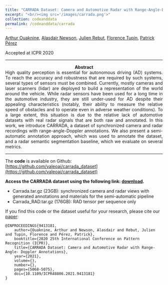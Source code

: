 ```yaml
---
title: "CARRADA Dataset: Camera and Automotive Radar with Range-Angle-Doppler Annotations"
excerpt: "<br/><img src='/images/carrada.png'>"
collection: codeanddata
permalink: /codeanddata/carrada
---
```


[Arthur Ouaknine](https://arthurouaknine.github.io/), [Alasdair Newson](https://sites.google.com/site/alasdairnewson/), [Julien Rebut](https://scholar.google.com/citations?user=BJcQNcoAAAAJ&hl=fr), [Florence Tupin](https://perso.telecom-paristech.fr/tupin/), [Patrick Pérez](https://ptrckprz.github.io/)

Accepted at ICPR 2020

---

<center><b>Abstract</b></center>

<div style="text-align: justify">High quality perception is essential for autonomous driving (AD) systems. To reach the accuracy and robustness that are required by such systems, several types of sensors must be combined. Currently, mostly cameras and laser scanners (lidar) are deployed to build a representation of the world around the vehicle. While radar sensors have been used for a long time in the automotive industry, they are still under-used for AD despite their appealing characteristics (notably, their ability to measure the relative speed of obstacles and to operate even in adverse weather conditions). To a large extent, this situation is due to the relative lack of automotive datasets with real radar signals that are both raw and annotated. In this work, we introduce CARRADA, a dataset of synchronized camera and radar recordings with range-angle-Doppler annotations. We also present a semi-automatic annotation approach, which was used to annotate the dataset, and a radar semantic segmentation baseline, which we evaluate on several metrics.</div>

---

The **code** is available on Github: [https://github.com/valeoai/carrada_dataset](https://github.com/valeoai/carrada_dataset)

**Access the CARRADA dataset using the following link: [download](http://download.tsi.telecom-paristech.fr/Carrada).**
- Carrada.tar.gz (23GB): synchronized camera and radar views with generated annotations and materials for the semi-automatic pipeline
- Carrada_RAD.tar.gz (176GB): RAD tensor per sequence only

If you find this code or the dataset useful for your research, please cite our [paper](https://arxiv.org/pdf/2005.01456.pdf):
```
@INPROCEEDINGS{9413181,
    author={Ouaknine, Arthur and Newson, Alasdair and Rebut, Julien and Tupin, Florence and Pérez, Patrick},
    booktitle={2020 25th International Conference on Pattern Recognition (ICPR)},
    title={CARRADA Dataset: Camera and Automotive Radar with Range- Angle- Doppler Annotations},
    year={2021},
    volume={},
    number={},
    pages={5068-5075},
    doi={10.1109/ICPR48806.2021.9413181}
}
```